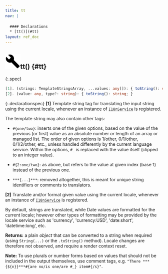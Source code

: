 ```yaml
---
title: tt
nav: |

  #### Declarations
  * [tt()](#tt)
layout: ref_doc
---
```


## ![](/assets/icons/spec-function.svg)tt() {#tt}
{:.spec}

```typescript
[1]. (strings: TemplateStringsArray, ...values: any[]): { toString(): string; }
[2]. (value: any, type?: string): { toString(): string; }
```
{:.declarationspec}
**[1]** Template string tag for translating the input string using the current locale, whenever an instance of [`I18nService`](./I18nService) is registered.


The template string may also contain other tags:

- `#{one/two}`: inserts one of the given options, based on the value of the previous (or first) value as an absolute number _or_ length of an array or managed list. The order of given options is 1/other, 0/1/other, 0/1/2/other, etc., unless handled differently by the current language service. Within the options, `#_` is replaced with the value itself (clipped to an integer value).

- `#{2:one/two}`: as above, but refers to the value at given index (base 1) instead of the previous one.

- `***{...}***`: removed altogether, this is meant for unique string identifiers or comments to translators.


**[2]** Translate and/or format given value using the current locale, whenever an instance of [`I18nService`](./I18nService) is registered.


By default, strings are translated, while Date values are formatted for the current locale; however other types of formatting may be provided by the locale service such as 'currency', 'currency:USD', 'date:short', 'datetime:long', etc.

**Returns:** a plain _object_ that can be converted to a string when required (using `String(...)` or the `.toString()` method). Locale changes are therefore not observed, and require a render context reset.

**Note:** To use plurals or number forms based on values that should not be included in the output themselves, use comment tags, e.g. `"There ***{${n}}***#{are no/is one/are #_} item#{/s}"`.

